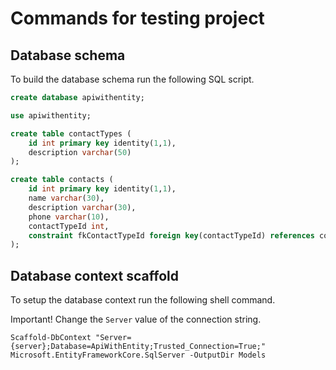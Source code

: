 # Commands for testing project
## Database schema
To build the database schema run the following SQL script.
~~~sql
create database apiwithentity;

use apiwithentity;

create table contactTypes (
	id int primary key identity(1,1),
	description varchar(50)
);

create table contacts (
	id int primary key identity(1,1),
	name varchar(30),
	description varchar(30),
	phone varchar(10),
	contactTypeId int,
	constraint fkContactTypeId foreign key(contactTypeId) references contactTypes(id)
);
~~~
## Database context scaffold
To setup the database context run the following shell command.

Important! Change the `Server` value of the connection string.
~~~shell
Scaffold-DbContext "Server={server};Database=ApiWithEntity;Trusted_Connection=True;" Microsoft.EntityFrameworkCore.SqlServer -OutputDir Models
~~~
